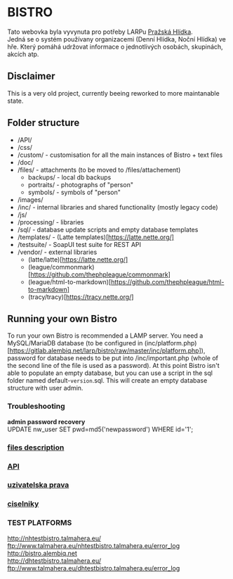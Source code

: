 # BISTRO

Tato webovka byla vyvynuta pro potřeby LARPu [Pražská Hlídka](http://www.prazskahlidka.cz/).  
Jedná se o systém používany organizacemi (Denní Hlídka, Noční Hlídka) ve hře. 
Který pomáhá udržovat informace o jednotlivých osobách, skupinách, akcích atp.  

## Disclaimer

This is a very old project, currently beeing reworked to more maintanable state.

## Folder structure
- /API/ 
- /css/ 
- /custom/ - customisation for all the main instances of Bistro + text files
- /doc/
- /files/ - attachments (to be moved to /files/attachement)
  - backups/ - local db backups 
  - portraits/ - photographs of "person"
  - symbols/ - symbols of "person"
- /images/ 
- /inc/ - internal libraries and shared functionality (mostly legacy code)
- /js/ 
- /processing/ - libraries
- /sql/ - database update scripts and empty database templates
- /templates/ - (Latte templates)[https://latte.nette.org/]
- /testsuite/ - SoapUI test suite for REST API
- /vendor/ - external libraries
  - (latte/latte)[https://latte.nette.org/]
  - (league/commonmark)[https://github.com/thephpleague/commonmark]
  - (league/html-to-markdown)[https://github.com/thephpleague/html-to-markdown]
  - (tracy/tracy)[https://tracy.nette.org/]

## Running your own Bistro

To run your own Bistro is recommended a LAMP server. You need a MySQL/MariaDB 
database (to be configured in (inc/platform.php)[https://gitlab.alembiq.net/larp/bistro/raw/master/inc/platform.php]), password for database
needs to be put into /inc/important.php (whole of the second line of the file is
used as a password).
At this point Bistro isn't able to populate an empty database, but you can use 
a script in the sql folder named default-`version`.sql. This will create an empty
database structure with user admin.

### Troubleshooting

**admin password recovery**  
UPDATE nw_user SET pwd=md5('newpassword') WHERE id='1';


### [files description](doc/files.md)

### [API](doc/api.md)

### [uzivatelska prava](doc/rights.md)

### [ciselniky](doc/enums.md)

### TEST PLATFORMS
http://nhtestbistro.talmahera.eu/  
ftp://www.talmahera.eu/nhtestbistro.talmahera.eu/error_log  
http://bistro.alembiq.net  
http://dhtestbistro.talmahera.eu/  
ftp://www.talmahera.eu/dhtestbistro.talmahera.eu/error_log  
